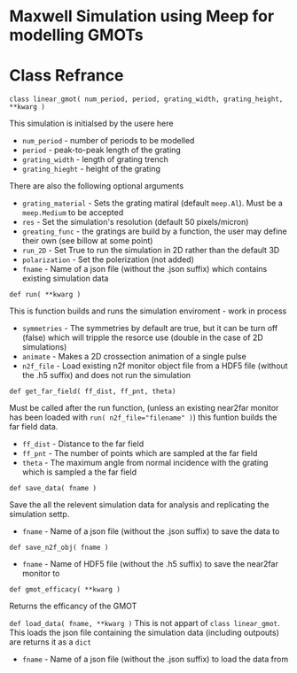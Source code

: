 # Maxwell Simulation using Meep for modelling GMOTs

# Class Refrance

```class linear_gmot( num_period, period, grating_width, grating_height, **kwarg )```

This simulation is initialsed by the usere here

 * ```num_period``` - number of periods to be modelled
 * ```period``` - peak-to-peak length of the grating
 * ```grating_width``` - length of grating trench
 * ```grating_hieght``` - height of the grating

There are also the following optional arguments

 * ```grating_material``` - Sets the grating matiral (default ```meep.Al```). Must be a ```meep.Medium``` to be accepted
 * ```res``` - Set the simulation's resolution (default 50 pixels/micron)
 * ```greating_func``` - the gratings are build by a function, the user may define their own (see billow at some point)
 * ```run_2D``` - Set True to run the simulation in 2D rather than the default 3D
 * ```polarization``` - Set the polerization (not added)
 * ```fname``` - Name of a json file (without the .json suffix) which contains existing simulation data

```def run( **kwarg )```

This is function builds and runs the simulation enviroment - work in process

 * ```symmetries``` - The symmetries by default are true, but it can be turn off (false) which will tripple the resorce use (double in the case of 2D simulations)
 * ```animate``` - Makes a 2D crossection animation of a single pulse 
 * ```n2f_file``` - Load existing n2f monitor object file from a HDF5 file (without the .h5 suffix) and does not run the simulation

```def get_far_field( ff_dist, ff_pnt, theta)```

Must be called after the run function, (unless an existing near2far monitor has been loaded with ```run( n2f_file="filename" )```) this funtion builds the far field data.

 * ```ff_dist``` - Distance to the far field
 * ```ff_pnt``` - The number of points which are sampled at the far field
 * ```theta``` - The maximum angle from normal incidence with the grating which is sampled a the far field

```def save_data( fname )```

Save the all the relevent simulation data for analysis and replicating the simulation settp.

 * ```fname``` - Name of a json file (without the .json suffix) to save the data to

```def save_n2f_obj( fname )```
 * ```fname``` - Name of HDF5 file (without the .h5 suffix) to save the near2far monitor to

```def gmot_efficacy( **kwarg )```

Returns the efficancy of the GMOT

```def load_data( fname, **kwarg )```
This is not appart of ```class linear_gmot```. This loads the json file containing the simulation data (including outpouts) are returns it as a ```dict```

* ```fname``` - Name of a json file (without the .json suffix) to load the data from

